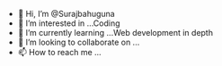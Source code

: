 - 👋 Hi, I’m @Surajbahuguna
- 👀 I’m interested in ...Coding
- 🌱 I’m currently learning ...Web development in depth 
- 💞️ I’m looking to collaborate on ...
- 📫 How to reach me ...

<!---
Surajbahuguna/Surajbahuguna is a ✨ special ✨ repository because its `README.md` (this file) appears on your GitHub profile.
You can click the Preview link to take a look at your changes.
--->
